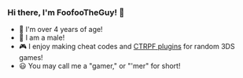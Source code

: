### Hi there, I'm FoofooTheGuy! 👋
- 👶 I'm over 4 years of age!
- 👨 I am a male!
- 🎮 I enjoy making cheat codes and [CTRPF plugins](https://github.com/mariohackandglitch/CTRPluginFramework-BlankTemplate) for random 3DS games!
- 😃 You may call me a "gamer," or "'mer" for short!

